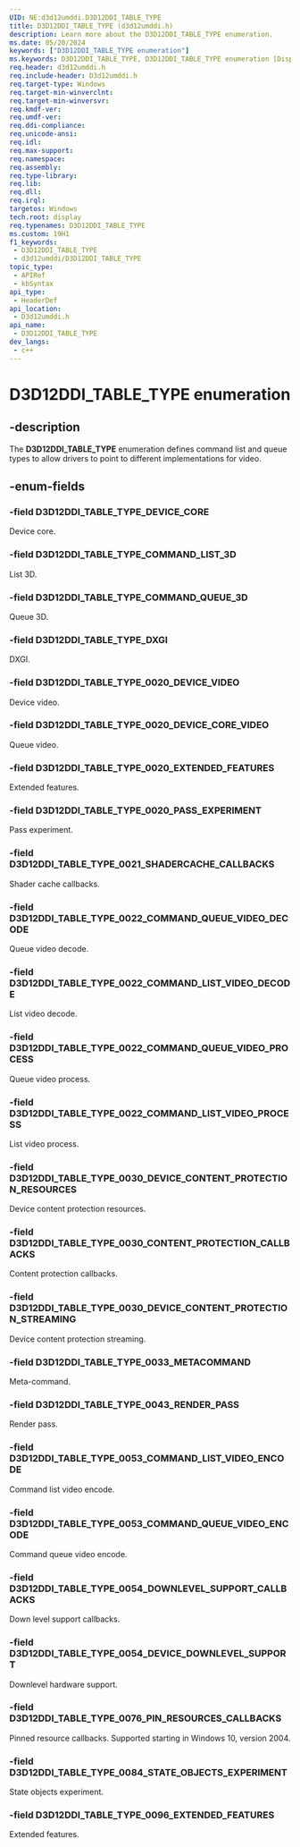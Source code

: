 ```yaml
---
UID: NE:d3d12umddi.D3D12DDI_TABLE_TYPE
title: D3D12DDI_TABLE_TYPE (d3d12umddi.h)
description: Learn more about the D3D12DDI_TABLE_TYPE enumeration.
ms.date: 05/20/2024
keywords: ["D3D12DDI_TABLE_TYPE enumeration"]
ms.keywords: D3D12DDI_TABLE_TYPE, D3D12DDI_TABLE_TYPE enumeration [Display Devices], D3D12DDI_TABLE_TYPE_0020_DEVICE_CORE_VIDEO, D3D12DDI_TABLE_TYPE_0020_DEVICE_VIDEO, D3D12DDI_TABLE_TYPE_0020_EXTENDED_FEATURES, D3D12DDI_TABLE_TYPE_0020_PASS_EXPERIMENT, D3D12DDI_TABLE_TYPE_0021_SHADERCACHE_CALLBACKS, D3D12DDI_TABLE_TYPE_0022_COMMAND_LIST_VIDEO_DECODE, D3D12DDI_TABLE_TYPE_0022_COMMAND_LIST_VIDEO_PROCESS, D3D12DDI_TABLE_TYPE_0022_COMMAND_QUEUE_VIDEO_DECODE, D3D12DDI_TABLE_TYPE_0022_COMMAND_QUEUE_VIDEO_PROCESS, D3D12DDI_TABLE_TYPE_0030_CONTENT_PROTECTION_CALLBACKS, D3D12DDI_TABLE_TYPE_0030_DEVICE_CONTENT_PROTECTION_RESOURCES, D3D12DDI_TABLE_TYPE_0030_DEVICE_CONTENT_PROTECTION_STREAMING, D3D12DDI_TABLE_TYPE_COMMAND_LIST_3D, D3D12DDI_TABLE_TYPE_COMMAND_QUEUE_3D, D3D12DDI_TABLE_TYPE_DEVICE_CORE, D3D12DDI_TABLE_TYPE_DXGI, d3d12umddi/D3D12DDI_TABLE_TYPE, d3d12umddi/D3D12DDI_TABLE_TYPE_0020_DEVICE_CORE_VIDEO, d3d12umddi/D3D12DDI_TABLE_TYPE_0020_DEVICE_VIDEO, d3d12umddi/D3D12DDI_TABLE_TYPE_0020_EXTENDED_FEATURES, d3d12umddi/D3D12DDI_TABLE_TYPE_0020_PASS_EXPERIMENT, d3d12umddi/D3D12DDI_TABLE_TYPE_0021_SHADERCACHE_CALLBACKS, d3d12umddi/D3D12DDI_TABLE_TYPE_0022_COMMAND_LIST_VIDEO_DECODE, d3d12umddi/D3D12DDI_TABLE_TYPE_0022_COMMAND_LIST_VIDEO_PROCESS, d3d12umddi/D3D12DDI_TABLE_TYPE_0022_COMMAND_QUEUE_VIDEO_DECODE, d3d12umddi/D3D12DDI_TABLE_TYPE_0022_COMMAND_QUEUE_VIDEO_PROCESS, d3d12umddi/D3D12DDI_TABLE_TYPE_0030_CONTENT_PROTECTION_CALLBACKS, d3d12umddi/D3D12DDI_TABLE_TYPE_0030_DEVICE_CONTENT_PROTECTION_RESOURCES, d3d12umddi/D3D12DDI_TABLE_TYPE_0030_DEVICE_CONTENT_PROTECTION_STREAMING, d3d12umddi/D3D12DDI_TABLE_TYPE_COMMAND_LIST_3D, d3d12umddi/D3D12DDI_TABLE_TYPE_COMMAND_QUEUE_3D, d3d12umddi/D3D12DDI_TABLE_TYPE_DEVICE_CORE, d3d12umddi/D3D12DDI_TABLE_TYPE_DXGI, display.d3d12ddi_table_type
req.header: d3d12umddi.h
req.include-header: D3d12umddi.h
req.target-type: Windows
req.target-min-winverclnt: 
req.target-min-winversvr: 
req.kmdf-ver: 
req.umdf-ver: 
req.ddi-compliance: 
req.unicode-ansi: 
req.idl: 
req.max-support: 
req.namespace: 
req.assembly: 
req.type-library: 
req.lib: 
req.dll: 
req.irql: 
targetos: Windows
tech.root: display
req.typenames: D3D12DDI_TABLE_TYPE
ms.custom: 19H1
f1_keywords:
 - D3D12DDI_TABLE_TYPE
 - d3d12umddi/D3D12DDI_TABLE_TYPE
topic_type:
 - APIRef
 - kbSyntax
api_type:
 - HeaderDef
api_location:
 - D3d12umddi.h
api_name:
 - D3D12DDI_TABLE_TYPE
dev_langs:
 - c++
---
```


# D3D12DDI_TABLE_TYPE enumeration

## -description

The **D3D12DDI_TABLE_TYPE** enumeration defines command list and queue types to allow drivers to point to different implementations for video.

## -enum-fields

### -field D3D12DDI_TABLE_TYPE_DEVICE_CORE

Device core.

### -field D3D12DDI_TABLE_TYPE_COMMAND_LIST_3D

List 3D.

### -field D3D12DDI_TABLE_TYPE_COMMAND_QUEUE_3D

Queue 3D.

### -field D3D12DDI_TABLE_TYPE_DXGI

DXGI.

### -field D3D12DDI_TABLE_TYPE_0020_DEVICE_VIDEO

Device video.

### -field D3D12DDI_TABLE_TYPE_0020_DEVICE_CORE_VIDEO

Queue video.

### -field D3D12DDI_TABLE_TYPE_0020_EXTENDED_FEATURES

Extended features.

### -field D3D12DDI_TABLE_TYPE_0020_PASS_EXPERIMENT

Pass experiment.

### -field D3D12DDI_TABLE_TYPE_0021_SHADERCACHE_CALLBACKS

Shader cache callbacks.

### -field D3D12DDI_TABLE_TYPE_0022_COMMAND_QUEUE_VIDEO_DECODE

Queue video decode.

### -field D3D12DDI_TABLE_TYPE_0022_COMMAND_LIST_VIDEO_DECODE

List video decode.

### -field D3D12DDI_TABLE_TYPE_0022_COMMAND_QUEUE_VIDEO_PROCESS

Queue video process.

### -field D3D12DDI_TABLE_TYPE_0022_COMMAND_LIST_VIDEO_PROCESS

List video process.

### -field D3D12DDI_TABLE_TYPE_0030_DEVICE_CONTENT_PROTECTION_RESOURCES

Device content protection resources.

### -field D3D12DDI_TABLE_TYPE_0030_CONTENT_PROTECTION_CALLBACKS

Content protection callbacks.

### -field D3D12DDI_TABLE_TYPE_0030_DEVICE_CONTENT_PROTECTION_STREAMING

Device content protection streaming.

### -field D3D12DDI_TABLE_TYPE_0033_METACOMMAND

Meta-command.

### -field D3D12DDI_TABLE_TYPE_0043_RENDER_PASS

Render pass.

### -field D3D12DDI_TABLE_TYPE_0053_COMMAND_LIST_VIDEO_ENCODE

Command list video encode.

### -field D3D12DDI_TABLE_TYPE_0053_COMMAND_QUEUE_VIDEO_ENCODE

Command queue video encode.

### -field D3D12DDI_TABLE_TYPE_0054_DOWNLEVEL_SUPPORT_CALLBACKS

Down level support callbacks.

### -field D3D12DDI_TABLE_TYPE_0054_DEVICE_DOWNLEVEL_SUPPORT

Downlevel hardware support.

### -field D3D12DDI_TABLE_TYPE_0076_PIN_RESOURCES_CALLBACKS

Pinned resource callbacks. Supported starting in Windows 10, version 2004.

### -field D3D12DDI_TABLE_TYPE_0084_STATE_OBJECTS_EXPERIMENT

State objects experiment.

### -field D3D12DDI_TABLE_TYPE_0096_EXTENDED_FEATURES

Extended features.
